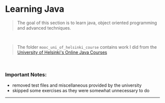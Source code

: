 # Learning Java
> The goal of this section is to learn java, object oriented programming and advanced techniques.
</br>

> The folder `mooc_uni_of_helsinki_course` contains work I did from the [University of Helsinki's Online Java Courses](https://java-programming.mooc.fi/)
</br>

### Important Notes:
- removed test files and miscellaneous provided by the university
- skipped some exercises as they were somewhat unnecessary to do



---